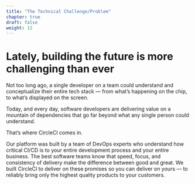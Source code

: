 ```yaml
---
title: "The Technical Challenge/Problem"
chapter: true
draft: false
weight: 12
---
```

# Lately, building the future is more challenging than ever 

Not too long ago, a single developer on a team could understand and conceptualize their entire tech stack — from what’s happening on the chip, to what’s displayed on the screen.

Today, and every day, software developers are delivering value on a mountain of dependencies that go far beyond what any single person could understand. 

That’s where CircleCI comes in.

Our platform was built by a team of DevOps experts who understand how critical CI/CD is to your entire development process and your entire business. The best software teams know that speed, focus, and consistency of delivery make the difference between good and great. We built CircleCI to deliver on these promises so you can deliver on yours — to reliably bring only the highest quality products to your customers.
